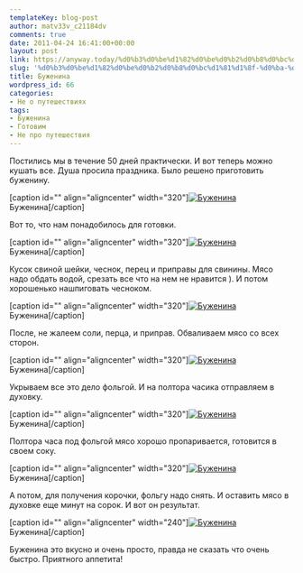 ```yaml
---
templateKey: blog-post
author: matv33v_c21184dv
comments: true
date: 2011-04-24 16:41:00+00:00
layout: post
link: https://anyway.today/%d0%b3%d0%be%d1%82%d0%be%d0%b2%d0%b8%d0%bc%d1%81%d1%8f-%d0%ba-%d0%be%d0%ba%d0%be%d0%bd%d1%87%d0%b0%d0%bd%d0%b8%d1%8e-%d0%b2%d0%b5%d0%bb%d0%b8%d0%ba%d0%be%d0%b3%d0%be-%d0%bf%d0%be%d1%81%d1%82%d0%b0/
slug: '%d0%b3%d0%be%d1%82%d0%be%d0%b2%d0%b8%d0%bc%d1%81%d1%8f-%d0%ba-%d0%be%d0%ba%d0%be%d0%bd%d1%87%d0%b0%d0%bd%d0%b8%d1%8e-%d0%b2%d0%b5%d0%bb%d0%b8%d0%ba%d0%be%d0%b3%d0%be-%d0%bf%d0%be%d1%81%d1%82%d0%b0'
title: Буженина
wordpress_id: 66
categories:
- Не о путешествиях
tags:
- Буженина
- Готовим
- Не про путешествия
---
```


Постились мы в течение 50 дней практически. И вот теперь можно кушать все. Душа просила праздника. Было решено приготовить буженину.







[caption id="" align="aligncenter" width="320"][![Буженина](https://anyway.today/wp-content/uploads/2011/04/P1090932-300x225.jpg)](https://anyway.today/wp-content/uploads/2011/04/P1090932.jpg) Буженина[/caption]




<!-- more -->

Вот то, что нам понадобилось для готовки.




[caption id="" align="aligncenter" width="320"][![Буженина](https://anyway.today/wp-content/uploads/2011/04/P1090870-300x225.jpg)](https://anyway.today/wp-content/uploads/2011/04/P1090870.jpg) Буженина[/caption]






Кусок свиной шейки, чеснок, перец и приправы для свинины. Мясо надо обдать водой, срезать все что на нем не нравится ). И потом хорошенько нашпиговать чесноком.







[caption id="" align="aligncenter" width="320"][![Буженина](https://anyway.today/wp-content/uploads/2011/04/P1090873-300x225.jpg)](https://anyway.today/wp-content/uploads/2011/04/P1090873.jpg) Буженина[/caption]




После, не жалеем соли, перца, и приправ. Обваливаем мясо со всех сторон.




[caption id="" align="aligncenter" width="320"][![Буженина](https://anyway.today/wp-content/uploads/2011/04/P1090877-300x225.jpg)](https://anyway.today/wp-content/uploads/2011/04/P1090877.jpg) Буженина[/caption]




Укрываем все это дело фольгой. И на полтора часика отправляем в духовку.




[caption id="" align="aligncenter" width="320"][![Буженина](https://anyway.today/wp-content/uploads/2011/04/P1090883-300x225.jpg)](https://anyway.today/wp-content/uploads/2011/04/P1090883.jpg) Буженина[/caption]




Полтора часа под фольгой мясо хорошо пропаривается, готовится в своем соку.




[caption id="" align="aligncenter" width="320"][![Буженина](https://anyway.today/wp-content/uploads/2011/04/P1090925-300x225.jpg)](https://anyway.today/wp-content/uploads/2011/04/P1090925.jpg) Буженина[/caption]






А потом, для получения корочки, фольгу надо снять. И оставить мясо в духовке еще минут на сорок. И вот он результат.







[caption id="" align="aligncenter" width="240"][![Буженина](https://anyway.today/wp-content/uploads/2011/04/P1090929-225x300.jpg)](https://anyway.today/wp-content/uploads/2011/04/P1090929.jpg) Буженина[/caption]






Буженина это вкусно и очень просто, правда не сказать что очень быстро. Приятного аппетита!

